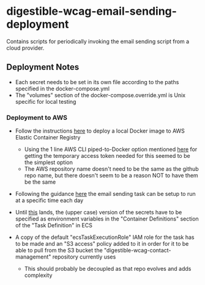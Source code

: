 # digestible-wcag-email-sending-deployment

Contains scripts for periodically invoking the email sending script from a cloud provider.

## Deployment Notes

- Each secret needs to be set in its own file according to the paths specified in the docker-compose.yml
- The "volumes" section of the docker-compose.override.yml is Unix specific for local testing

### Deployment to AWS

- Follow the instructions [here](https://docs.aws.amazon.com/AmazonECR/latest/userguide/docker-push-ecr-image.html) to deploy a local Docker image to AWS Elastic Container Registry

  - Using the 1 line AWS CLI piped-to-Docker option mentioned [here](https://docs.aws.amazon.com/AmazonECR/latest/userguide/Registries.html#registry-auth-token) for getting the temporary access token needed for this seemed to be the simplest option
  - The AWS repository name doesn't need to be the same as the github repo name, but there doesn't seem to be a reason NOT to have them be the same

- Following the guidance [here](https://docs.aws.amazon.com/AmazonECS/latest/developerguide/scheduled_tasks.html) the email sending task can be setup to run at a specific time each day

- Until [this](https://github.com/docker/ecs-plugin/issues/207) lands, the (upper case) version of the secrets have to be specified as environment variables in the "Container Definitions" section of the "Task Definition" in ECS
- A copy of the default "ecsTaskExecutionRole" IAM role for the task has to be made and an "S3 access" policy added to it in order for it to be able to pull from the S3 bucket the "digestible-wcag-contact-management" repository currently uses
  - This should probably be decoupled as that repo evolves and adds complexity
